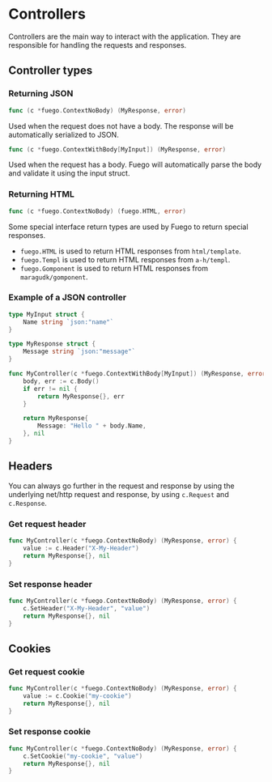 # Controllers

Controllers are the main way to interact with the application. They are responsible for handling the requests and responses.

## Controller types

### Returning JSON

```go
func (c *fuego.ContextNoBody) (MyResponse, error)
```

Used when the request does not have a body. The response will be automatically serialized to JSON.

```go
func (c *fuego.ContextWithBody[MyInput]) (MyResponse, error)
```

Used when the request has a body.
Fuego will automatically parse the body and validate it using the input struct.

### Returning HTML

```go
func (c *fuego.ContextNoBody) (fuego.HTML, error)
```

Some special interface return types are used by Fuego to return special responses.

- `fuego.HTML` is used to return HTML responses from `html/template`.
- `fuego.Templ` is used to return HTML responses from `a-h/templ`.
- `fuego.Gomponent` is used to return HTML responses from `maragudk/gomponent`.

### Example of a JSON controller

```go
type MyInput struct {
	Name string `json:"name"`
}

type MyResponse struct {
	Message string `json:"message"`
}

func MyController(c *fuego.ContextWithBody[MyInput]) (MyResponse, error) {
	body, err := c.Body()
	if err != nil {
		return MyResponse{}, err
	}

	return MyResponse{
		Message: "Hello " + body.Name,
	}, nil
}
```

## Headers

You can always go further in the request and response by using the underlying net/http request and response, by using `c.Request` and `c.Response`.

### Get request header

```go
func MyController(c *fuego.ContextNoBody) (MyResponse, error) {
	value := c.Header("X-My-Header")
	return MyResponse{}, nil
}
```

### Set response header

```go
func MyController(c *fuego.ContextNoBody) (MyResponse, error) {
	c.SetHeader("X-My-Header", "value")
	return MyResponse{}, nil
}
```

## Cookies

### Get request cookie

```go
func MyController(c *fuego.ContextNoBody) (MyResponse, error) {
	value := c.Cookie("my-cookie")
	return MyResponse{}, nil
}
```

### Set response cookie

```go
func MyController(c *fuego.ContextNoBody) (MyResponse, error) {
	c.SetCookie("my-cookie", "value")
	return MyResponse{}, nil
}
```
